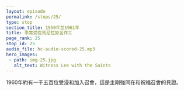```yaml
---
layout: episode
permalink: /stops/25/
type: stop
section_title: 1950年至1961年
title: 李常受在馬尼拉勞苦作工
page_rank: 25
stop_id: 25
audio_file: hc-audio-scored-25.mp3
hero_images:
 - path: img-25.jpg
   alt_text: Witness Lee with the Saints
---
```


<!-- By 1960, nearly 1500 people had been baptized and added to the church, a testament to the Lord’s strong presence and blessing upon the church. -->

<!---
title: 李常受在馬尼拉勞苦作工
-->
1960年約有一千五百位受浸和加入召會，這是主剛強同在和祝福召會的見證。


<!--- TRANSCRIPT
By 1960, in just a span of 10 years, nearly 1500 people had been baptized and added to the church. This remarkable growth was truly a testament to the Lord’s strong presence and blessing upon the church.

直至1960年，十年間受浸歸主者將近一千五百人，可見有主的同在與祝福。
-->